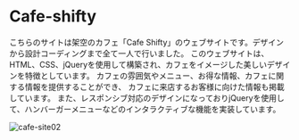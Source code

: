 # Cafe-shifty
こちらのサイトは架空のカフェ「Cafe Shifty」のウェブサイトです。デザインから設計コーディングまで全て一人で行いました。
このウェブサイトは、HTML、CSS、jQueryを使用して構築され、カフェをイメージした美しいデザインを特徴としています。 
カフェの雰囲気やメニュー、お得な情報、カフェに関する情報を提供することができ、 カフェに来店するお客様に向けた情報も掲載しています。 
また、レスポンシブ対応のデザインになっておりjQueryを使用して、ハンバーガーメニューなどのインタラクティブな機能を実装しています。

![cafe-site02](https://user-images.githubusercontent.com/122263446/233116647-9e04d1f5-0f9e-495e-8c14-0b93afd4858d.jpeg)
